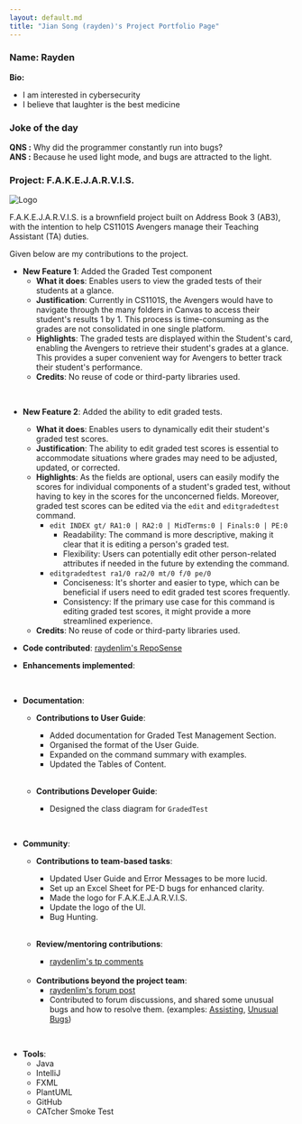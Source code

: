 ```yaml
---
layout: default.md
title: "Jian Song (rayden)'s Project Portfolio Page"
---
```


### Name: Rayden
**Bio:** <br>
* I am interested in cybersecurity
* I believe that laughter is the best medicine

### **Joke of the day**<br>
**QNS :** Why did the programmer constantly run into bugs? <br>
**ANS :** Because he used light mode, and bugs are attracted to the light.

### Project: F.A.K.E.J.A.R.V.I.S.
![Logo](images/fakejarvis.png)

F.A.K.E.J.A.R.V.I.S. is a brownfield project built on Address Book 3 (AB3), with the intention to help CS1101S Avengers manage their Teaching Assistant (TA) duties.

Given below are my contributions to the project.

* **New Feature 1**: Added the Graded Test component
  * **What it does**: Enables users to view the graded tests of their students at a glance.
  * **Justification**: Currently in CS1101S, the Avengers would have to navigate through the many folders in Canvas to access their student's results 1 by 1. This process is time-consuming as the grades are not consolidated in one single platform.
  * **Highlights**: The graded tests are displayed within the Student's card, enabling the Avengers to retrieve their student's grades at a glance. This provides a super convenient way for Avengers to better track their student's performance.
  * **Credits**: No reuse of code or third-party libraries used.

<br>

* **New Feature 2**: Added the ability to edit graded tests.
  * **What it does**: Enables users to dynamically edit their student's graded test scores.
  * **Justification**: The ability to edit graded test scores is essential to accommodate situations where grades may need to be adjusted, updated, or corrected.
  * **Highlights**: As the fields are optional, users can easily modify the scores for individual components of a student's graded test, without having to key in the scores for the unconcerned fields. Moreover, graded test scores can be edited  via the `edit` and `editgradedtest` command.
    * `edit INDEX gt/ RA1:0 | RA2:0 | MidTerms:0 | Finals:0 | PE:0`
      * Readability: The command is more descriptive, making it clear that it is editing a person's graded test.
      * Flexibility: Users can potentially edit other person-related attributes if needed in the future by
        extending the command.
    * `editgradedtest ra1/0 ra2/0 mt/0 f/0 pe/0`
      * Conciseness: It's shorter and easier to type, which can be beneficial if users need to edit graded test scores frequently.
      * Consistency: If the primary use case for this command is editing graded test scores, it might provide a more streamlined experience.
  * **Credits**: No reuse of code or third-party libraries used.
    <br>

* **Code contributed**: [raydenlim's RepoSense](https://tinyurl.com/CS2103T15raydenlim)
  <br>

* **Enhancements implemented**:

<br>

* **Documentation**:
  * **Contributions to User Guide**:
    * Added documentation for Graded Test Management Section.
    * Organised the format of the User Guide.
    * Expanded on the command summary with examples.
    * Updated the Tables of Content.

    <br>
  * **Contributions Developer Guide**:
    * Designed the class diagram for `GradedTest`

<br>

* **Community**:
  * **Contributions to team-based tasks**:
    * Updated User Guide and Error Messages to be more lucid.
    * Set up an Excel Sheet for PE-D bugs for enhanced clarity.
    * Made the logo for F.A.K.E.J.A.R.V.I.S.
    * Update the logo of the UI.
    * Bug Hunting.

    <br>

  * **Review/mentoring contributions**:
    * [raydenlim's tp comments](https://nus-cs2103-ay2324s1.github.io/dashboards/contents/tp-comments.html#9-lim-song-raydenlim-73-comments)

  <br>

  * **Contributions beyond the project team**:
    * [raydenlim's forum post](https://nus-cs2103-ay2324s1.github.io/dashboards/contents/forum-activities.html#60-lim-song-raydenlim-6-posts)
    * Contributed to forum discussions, and shared some unusual bugs and how to resolve them. (examples: [Assisting](https://github.com/nus-cs2103-AY2324S1/forum/issues/122#issuecomment-1711100005),
      [Unusual Bugs](https://github.com/nus-cs2103-AY2324S1/forum/issues/274#issuecomment-1770647394))

<br>

* **Tools**:
  * Java
  * IntelliJ
  * FXML
  * PlantUML
  * GitHub
  * CATcher Smoke Test
